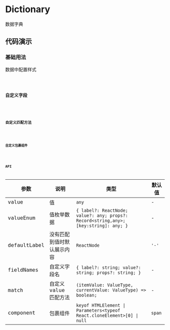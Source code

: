 # Dictionary

数据字典

## 代码演示

### 基础用法

数据中配置样式

<code src='./demos/basic.tsx' />

### 自定义字段

<code src='./demos/fieldNames.tsx' />

### 自定义匹配方法

<code src='./demos/match.tsx' />

### 自定义包裹组件

<code src='./demos/component.tsx' />

## API

| 参数 | 说明 | 类型 | 默认值 |
| --- | --- | --- | --- |
| value | 值 | `any` | - |
| valueEnum | 值枚举数据 | `{ label?: ReactNode; value?: any; props?: Record<string,any>; [key:string]: any; }` | - |
| defaultLabel | 没有匹配到值时默认展示内容 | `ReactNode` | `'-'` |
| fieldNames | 自定义字段名 | `{ label?: string; value?: string; props?: string; }` | - |
| match | 自定义 value 匹配方法 | `(itemValue: ValueType, currentValue: ValueType) => boolean;` | - |
| component | 包裹组件 | `keyof HTMLElement \| Parameters<typeof React.cloneElement>[0] \| null` | `span` |
